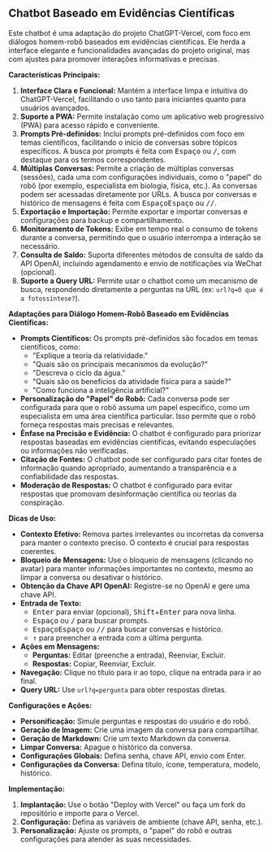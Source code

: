 ## Chatbot Baseado em Evidências Científicas

Este chatbot é uma adaptação do projeto ChatGPT-Vercel, com foco em diálogos homem-robô baseados em evidências científicas. Ele herda a interface elegante e funcionalidades avançadas do projeto original, mas com ajustes para promover interações informativas e precisas.

**Características Principais:**

1.  **Interface Clara e Funcional:** Mantém a interface limpa e intuitiva do ChatGPT-Vercel, facilitando o uso tanto para iniciantes quanto para usuários avançados.
2.  **Suporte a PWA:** Permite instalação como um aplicativo web progressivo (PWA) para acesso rápido e conveniente.
3.  **Prompts Pré-definidos:** Inclui prompts pré-definidos com foco em temas científicos, facilitando o início de conversas sobre tópicos específicos. A busca por prompts é feita com <kbd>Espaço</kbd> ou <kbd>/</kbd>, com destaque para os termos correspondentes.
4.  **Múltiplas Conversas:** Permite a criação de múltiplas conversas (sessões), cada uma com configurações individuais, como o "papel" do robô (por exemplo, especialista em biologia, física, etc.). As conversas podem ser acessadas diretamente por URLs. A busca por conversas e histórico de mensagens é feita com <kbd>Espaço</kbd><kbd>Espaço</kbd> ou <kbd>/</kbd><kbd>/</kbd>.
5.  **Exportação e Importação:** Permite exportar e importar conversas e configurações para backup e compartilhamento.
6.  **Monitoramento de Tokens:** Exibe em tempo real o consumo de tokens durante a conversa, permitindo que o usuário interrompa a interação se necessário.
7.  **Consulta de Saldo:** Suporta diferentes métodos de consulta de saldo da API OpenAI, incluindo agendamento e envio de notificações via WeChat (opcional).
8.  **Suporte a Query URL:** Permite usar o chatbot como um mecanismo de busca, respondendo diretamente a perguntas na URL (ex: `url?q=O que é a fotossíntese?`).

**Adaptações para Diálogo Homem-Robô Baseado em Evidências Científicas:**

*   **Prompts Científicos:** Os prompts pré-definidos são focados em temas científicos, como:
    *   "Explique a teoria da relatividade."
    *   "Quais são os principais mecanismos da evolução?"
    *   "Descreva o ciclo da água."
    *   "Quais são os benefícios da atividade física para a saúde?"
    *   "Como funciona a inteligência artificial?"
*   **Personalização do "Papel" do Robô:** Cada conversa pode ser configurada para que o robô assuma um papel específico, como um especialista em uma área científica particular. Isso permite que o robô forneça respostas mais precisas e relevantes.
*   **Ênfase na Precisão e Evidência:** O chatbot é configurado para priorizar respostas baseadas em evidências científicas, evitando especulações ou informações não verificadas.
*   **Citação de Fontes:** O chatbot pode ser configurado para citar fontes de informação quando apropriado, aumentando a transparência e a confiabilidade das respostas.
*   **Moderação de Respostas:** O chatbot é configurado para evitar respostas que promovam desinformação científica ou teorias da conspiração.

**Dicas de Uso:**

*   **Contexto Efetivo:** Remova partes irrelevantes ou incorretas da conversa para manter o contexto preciso. O contexto é crucial para respostas coerentes.
*   **Bloqueio de Mensagens:** Use o bloqueio de mensagens (clicando no avatar) para manter informações importantes no contexto, mesmo ao limpar a conversa ou desativar o histórico.
*   **Obtenção da Chave API OpenAI:** Registre-se no OpenAI e gere uma chave API.
*   **Entrada de Texto:**
    *   <kbd>Enter</kbd> para enviar (opcional), <kbd>Shift</kbd>+<kbd>Enter</kbd> para nova linha.
    *   <kbd>Espaço</kbd> ou <kbd>/</kbd> para buscar prompts.
    *   <kbd>Espaço</kbd><kbd>Espaço</kbd> ou <kbd>/</kbd><kbd>/</kbd> para buscar conversas e histórico.
    *   <kbd>↑</kbd> para preencher a entrada com a última pergunta.
*   **Ações em Mensagens:**
    *   **Perguntas:** Editar (preenche a entrada), Reenviar, Excluir.
    *   **Respostas:** Copiar, Reenviar, Excluir.
*   **Navegação:** Clique no título para ir ao topo, clique na entrada para ir ao final.
*   **Query URL:** Use `url?q=pergunta` para obter respostas diretas.

**Configurações e Ações:**

*   **Personificação:** Simule perguntas e respostas do usuário e do robô.
*   **Geração de Imagem:** Crie uma imagem da conversa para compartilhar.
*   **Geração de Markdown:** Crie um texto Markdown da conversa.
*   **Limpar Conversa:** Apague o histórico da conversa.
*   **Configurações Globais:** Defina senha, chave API, envio com Enter.
*   **Configurações da Conversa:** Defina título, ícone, temperatura, modelo, histórico.

**Implementação:**

1.  **Implantação:** Use o botão "Deploy with Vercel" ou faça um fork do repositório e importe para o Vercel.
2.  **Configuração:** Defina as variáveis de ambiente (chave API, senha, etc.).
3.  **Personalização:** Ajuste os prompts, o "papel" do robô e outras configurações para atender às suas necessidades.
